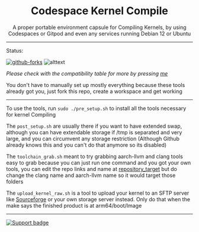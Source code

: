<h1 align=center>Codespace Kernel Compile</h1>
<p align=center>A proper portable environment capsule for Compiling Kernels, by using Codespaces or Gitpod and even any services running Debian 12 or Ubuntu</p>

---

Status:

[![github-forks](https://img.shields.io/github/forks/SUFandom/codespace-kernel-compile?label=Fork&style=flat&logo=github)](https://github.com/SUFandom/codespace-kernel-compile) ![alttext](https://img.shields.io/badge/Compatible_with_any_Codespaces-YES-BrightGreen) 

*Please check with the compatibility table for more by pressing [me](compat.md)*

You don't have to manually set up mostly everything because these tools already got you, just fork this repo, create a workspace and get working

---

To use the tools, run `sudo ./pre_setup.sh` to install all the tools necessary for kernel Compiling

The `post_setup.sh` are usually there if you want to have extended swap, although you can have extendable storage if /tmp is separated and very large, and you can circumvent any storage restriction (Although Github already knows this and you can't do that anymore so its disabled)

The `toolchain_grab.sh` meant to try grabbing aarch-llvm and clang tools easy to grab because you can just run one command and you got your own tools, you can edit the repo links and name at [repository_target](repository_target/) but do change the clang name and aarch-llvm name so it would target those folders

The `upload_kernel_raw.sh` is a tool to upload your kernel to an SFTP server like [Sourceforge](https://sourceforge.net) or your own storage server instead. Only do that when the make says the finished product is at arm64/boot/Image

---


[![Support badge](https://img.shields.io/badge/-Donate_to_my_Ko--fi_Account-blue)](https://ko-fi.com/xynoxx)

